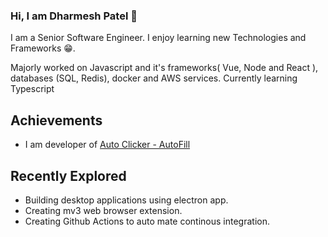 ### Hi, I am Dharmesh Patel 👋

I am a Senior Software Engineer. I enjoy learning new Technologies and Frameworks 😁.

Majorly worked on Javascript and it's frameworks( Vue, Node and React ), databases (SQL, Redis), docker and AWS services. Currently learning Typescript

## Achievements
- I am developer of [Auto Clicker - AutoFill](https://chrome.google.com/webstore/detail/auto-clicker-autofill/iapifmceeokikomajpccajhjpacjmibe)

## Recently Explored

- Building desktop applications using electron app.
- Creating mv3 web browser extension.
- Creating Github Actions to auto mate continous integration.

